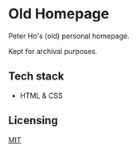# Old Homepage

Peter Ho's (old) personal homepage.

Kept for archival purposes.

## Tech stack

- HTML & CSS

## Licensing

[MIT](/LICENSE)